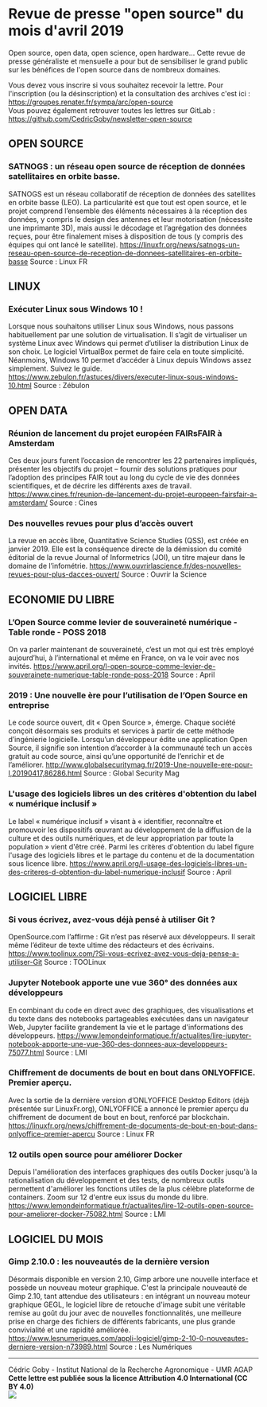 # Revue de presse "open source" du mois d'avril 2019

Open source, open data, open science, open hardware... Cette revue de presse généraliste et mensuelle a pour but de sensibiliser le grand public sur les bénéfices de l'open source dans de nombreux domaines.  

Vous devez vous inscrire si vous souhaitez recevoir la lettre. Pour l'inscription (ou la désinscription) et la consultation des archives c'est ici : https://groupes.renater.fr/sympa/arc/open-source  
Vous pouvez également retrouver toutes les lettres sur GitLab : https://github.com/CedricGoby/newsletter-open-source

## OPEN SOURCE
### SATNOGS : un réseau open source de réception de données satellitaires en orbite basse.
SATNOGS est un réseau collaboratif de réception de données des satellites en orbite basse (LEO). La particularité est que tout est open source, et le projet comprend l’ensemble des éléments nécessaires à la réception des données, y compris le design des antennes et leur motorisation (nécessite une imprimante 3D), mais aussi le décodage et l’agrégation des données reçues, pour être finalement mises à disposition de tous (y compris des équipes qui ont lancé le satellite).
https://linuxfr.org/news/satnogs-un-reseau-open-source-de-reception-de-donnees-satellitaires-en-orbite-basse
Source : Linux FR

## LINUX
### Exécuter Linux sous Windows 10 !
Lorsque nous souhaitons utiliser Linux sous Windows, nous passons habituellement par une solution de virtualisation. Il s’agit de virtualiser un système Linux avec Windows qui permet d’utiliser la distribution Linux de son choix. Le logiciel VirtualBox permet de faire cela en toute simplicité. Néanmoins, Windows 10 permet d’accéder à Linux depuis Windows assez simplement. Suivez le guide.
https://www.zebulon.fr/astuces/divers/executer-linux-sous-windows-10.html
Source : Zébulon

## OPEN DATA
### Réunion de lancement du projet européen FAIRsFAIR à Amsterdam
Ces deux jours furent l’occasion de rencontrer les 22 partenaires impliqués, présenter les objectifs du projet – fournir des solutions pratiques pour l’adoption des principes FAIR tout au long du cycle de vie des données scientifiques, et de décrire les différents axes de travail.
https://www.cines.fr/reunion-de-lancement-du-projet-europeen-fairsfair-a-amsterdam/
Source : Cines

### Des nouvelles revues pour plus d’accès ouvert
La revue en accès libre, Quantitative Science Studies (QSS), est créée en janvier 2019. Elle est la conséquence directe de la démission du comité éditorial de la revue Journal of Informetrics (JOI), un titre majeur dans le domaine de l’infométrie.
https://www.ouvrirlascience.fr/des-nouvelles-revues-pour-plus-dacces-ouvert/
Source : Ouvrir la Science

## ECONOMIE DU LIBRE
### L’Open Source comme levier de souveraineté numérique - Table ronde - POSS 2018
On va parler maintenant de souveraineté, c’est un mot qui est très employé aujourd’hui, à l’international et même en France, on va le voir avec nos invités.
https://www.april.org/l-open-source-comme-levier-de-souverainete-numerique-table-ronde-poss-2018
Source : April

### 2019 : Une nouvelle ère pour l’utilisation de l’Open Source en entreprise
Le code source ouvert, dit « Open Source », émerge. Chaque société conçoit désormais ses produits et services à partir de cette méthode d’ingénierie logicielle. Lorsqu’un développeur édite une application Open Source, il signifie son intention d’accorder à la communauté tech un accès gratuit au code source, ainsi qu’une opportunité de l’enrichir et de l’améliorer.
http://www.globalsecuritymag.fr/2019-Une-nouvelle-ere-pour-l,20190417,86286.html
Source : Global Security Mag

### L'usage des logiciels libres un des critères d'obtention du label « numérique inclusif »
Le label « numérique inclusif » visant à « identifier, reconnaître et promouvoir les dispositifs œuvrant au développement de la diffusion de la culture et des outils numériques, et de leur appropriation par toute la population » vient d'être créé. Parmi les critères d'obtention du label figure l'usage des logiciels libres et le partage du contenu et de la documentation sous licence libre.
https://www.april.org/l-usage-des-logiciels-libres-un-des-criteres-d-obtention-du-label-numerique-inclusif
Source : April

## LOGICIEL LIBRE
### Si vous écrivez, avez-vous déjà pensé à utiliser Git ?
OpenSource.com l’affirme : Git n’est pas réservé aux développeurs. Il serait même l’éditeur de texte ultime des rédacteurs et des écrivains.
https://www.toolinux.com/?Si-vous-ecrivez-avez-vous-deja-pense-a-utiliser-Git
Source : TOOLinux

### Jupyter Notebook apporte une vue 360° des données aux développeurs
En combinant du code en direct avec des graphiques, des visualisations et du texte dans des notebooks partageables exécutées dans un navigateur Web, Jupyter facilite grandement la vie et le partage d'informations des développeurs.
https://www.lemondeinformatique.fr/actualites/lire-jupyter-notebook-apporte-une-vue-360-des-donnees-aux-developpeurs-75077.html
Source : LMI

### Chiffrement de documents de bout en bout dans ONLYOFFICE. Premier aperçu.
Avec la sortie de la dernière version d’ONLYOFFICE Desktop Editors (déjà présentée sur LinuxFr.org), ONLYOFFICE a annoncé le premier aperçu du chiffrement de document de bout en bout, renforcé par blockchain.
https://linuxfr.org/news/chiffrement-de-documents-de-bout-en-bout-dans-onlyoffice-premier-apercu
Source : Linux FR

### 12 outils open source pour améliorer Docker
Depuis l'amélioration des interfaces graphiques des outils Docker jusqu'à la rationalisation du développement et des tests, de nombreux outils permettent d'améliorer les fonctions utiles de la plus célèbre plateforme de containers. Zoom sur 12 d'entre eux issus du monde du libre.
https://www.lemondeinformatique.fr/actualites/lire-12-outils-open-source-pour-ameliorer-docker-75082.html
Source : LMI

## LOGICIEL DU MOIS
### Gimp 2.10.0 : les nouveautés de la dernière version
Désormais disponible en version 2.10, Gimp arbore une nouvelle interface et possède un nouveau moteur graphique.
C'est la principale nouveauté de Gimp 2.10, tant attendue des utilisateurs : en intégrant un nouveau moteur graphique GEGL, le logiciel libre de retouche d'image subit une véritable remise au goût du jour avec de nouvelles fonctionnalités, une meilleure prise en charge des fichiers de différents fabricants, une plus grande convivialité et une rapidité améliorée.
https://www.lesnumeriques.com/appli-logiciel/gimp-2-10-0-nouveautes-derniere-version-n73989.html
Source : Les Numériques

---
Cédric Goby - Institut National de la Recherche Agronomique - UMR AGAP  
**Cette lettre est publiée sous la licence Attribution 4.0 International (CC BY 4.0)**  
![](https://i.creativecommons.org/l/by/4.0/80x15.png)
